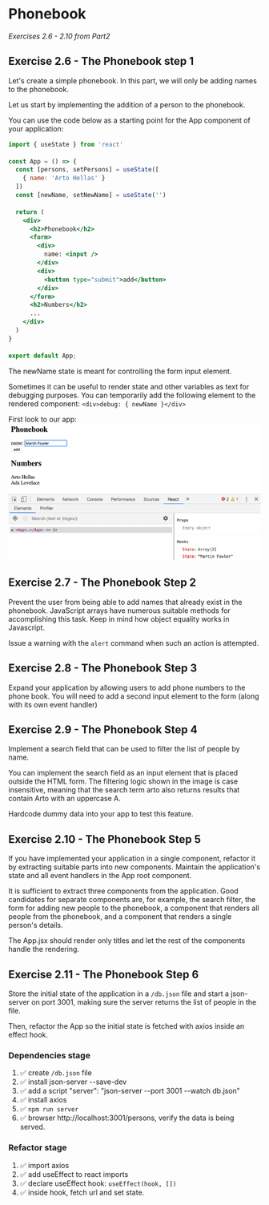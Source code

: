 # Phonebook
_Exercises 2.6 - 2.10 from Part2_

## Exercise 2.6 - The Phonebook step 1
Let's create a simple phonebook. In this part, we will only be adding names to the phonebook.

Let us start by implementing the addition of a person to the phonebook.

You can use the code below as a starting point for the App component of your application:
```jsx
import { useState } from 'react'

const App = () => {
  const [persons, setPersons] = useState([
    { name: 'Arto Hellas' }
  ]) 
  const [newName, setNewName] = useState('')

  return (
    <div>
      <h2>Phonebook</h2>
      <form>
        <div>
          name: <input />
        </div>
        <div>
          <button type="submit">add</button>
        </div>
      </form>
      <h2>Numbers</h2>
      ...
    </div>
  )
}

export default App;
```
The newName state is meant for controlling the form input element.

Sometimes it can be useful to render state and other variables as text for debugging purposes. You can temporarily add the following element to the rendered component: `<div>debug: { newName }</div>`

First look to our app:
![image](./src/assets/view-2.6.png)

## Exercise 2.7 - The Phonebook Step 2
Prevent the user from being able to add names that already exist in the phonebook. JavaScript arrays have numerous suitable methods for accomplishing this task. Keep in mind how object equality works in Javascript.

Issue a warning with the `alert` command when such an action is attempted.

## Exercise 2.8 - The Phonebook Step 3
Expand your application by allowing users to add phone numbers to the phone book. You will need to add a second input element to the form (along with its own event handler)

## Exercise 2.9 - The Phonebook Step 4
Implement a search field that can be used to filter the list of people by name.

You can implement the search field as an input element that is placed outside the HTML form. The filtering logic shown in the image is case insensitive, meaning that the search term arto also returns results that contain Arto with an uppercase A.

Hardcode dummy data into your app to test this feature.

## Exercise 2.10 - The Phonebook Step 5
If you have implemented your application in a single component, refactor it by extracting suitable parts into new components. Maintain the application's state and all event handlers in the App root component.

It is sufficient to extract three components from the application. Good candidates for separate components are, for example, the search filter, the form for adding new people to the phonebook, a component that renders all people from the phonebook, and a component that renders a single person's details.

The App.jsx should render only titles and let the rest of the components handle the rendering. 

## Exercise 2.11 - The Phonebook Step 6
Store the initial state of the application in a `/db.json` file and start a json-server on port 3001, making sure the server returns the list of people in the file.

Then, refactor the App so the initial state is fetched with axios inside an effect hook.

### Dependencies stage
1. ✅ create `/db.json` file
2. ✅ install json-server --save-dev
3. ✅ add a script "server": "json-server --port 3001 --watch db.json"
4. ✅ install axios
5. ✅ `npm run server`
6. ✅ browser http://localhost:3001/persons, verify the data is being served.

### Refactor stage
1. ✅ import axios
2. ✅ add useEffect to react imports
3. ✅ declare useEffect hook: `useEffect(hook, [])`
4. ✅ inside hook, fetch url and set state.